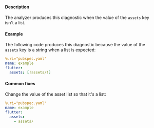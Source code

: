 #### Description

The analyzer produces this diagnostic when the value of the `assets` key
isn't a list.

#### Example

The following code produces this diagnostic because the value of the
`assets` key is a string when a list is expected:

```yaml
%uri="pubspec.yaml"
name: example
flutter:
  assets: [!assets/!]
```

#### Common fixes

Change the value of the asset list so that it's a list:

```yaml
%uri="pubspec.yaml"
name: example
flutter:
  assets:
    - assets/
```